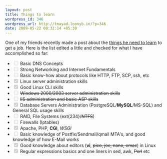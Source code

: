 ```yaml
--- 
layout: post
title: Things to learn
wordpress_id: 346
wordpress_url: http://tmayad.loonyb.in/?p=346
date: 2009-05-22 00:32:14 +05:30
---
```

 One of my friends recently made a post about the <a href="http://meinmywords.blogspot.com/2009/05/guess-its-high-time-now.html">things he need  to learn</a> to get a job. Here is the list edited a little and checked for what I have accomplished so far:

<ul>
<li><input type=checkbox disabled=true> Basic DNS Concepts</input></li>
<li><input type=checkbox disabled=true> Strong Networking and Internet Fundamentals</input></li>
<li><input type=checkbox disabled=true> Basic know-how about protocols like HTTP, FTP, SCP, ssh, etc</input></li>
<li><input type=checkbox disabled=true checked> Linux server administration skills</input></li>
<li><input type=checkbox disabled=true checked> Good Linux CLI skills</input></li>
<li><input type=checkbox disabled=true> <del>Windows 2000/2003 server administration skills</del></input></li>
<li><input type=checkbox disabled=true> <del>IIS administration and basic ASP skills</del></input></li>
<li><input type=checkbox disabled=true checked> Database Servers Administration (PostgreSQL/<strong>MySQL</strong>/MS-SQL) and General SQL usage skills</input></li>
<li><input type=checkbox disabled=true> RAID, File Systems (ext{234}/<del>NTFS</del>)</input></li>
<li><input type=checkbox disabled=true> Firewalls (Iptables)</input></li>
<li><input type=checkbox disabled=true checked> Apache, PHP, <strong>CGI</strong>, <em>WSGI</em></input></li>
<li><input type=checkbox disabled=true> Basic knowledge of Postfix/Sendmail/qmail MTA's, and good knowledge of how E-Mail works</input></li>
<li><input type=checkbox disabled=true checked> Good knowledge about editors (<strong>vi</strong>, <del>pico, joe, nano, emac</del>) in Linux</input></li>
<li><input type=checkbox disabled=true checked> Regular expressions basics and one liners in sed, awk, <del>Perl</del> etc</input></li>
</ul>
